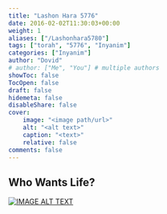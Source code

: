 ```yaml
---
title: "Lashon Hara 5776"
date: 2016-02-02T11:30:03+00:00
weight: 1
aliases: ["/Lashonhara5780"]
tags: ["torah", "5776", "Inyanim"]
categories: ["Inyanim"]
author: "Dovid"
# author: ["Me", "You"] # multiple authors
showToc: false
TocOpen: false
draft: false
hidemeta: false
disableShare: false
cover:
    image: "<image path/url>"
    alt: "<alt text>"
    caption: "<text>"
    relative: false
comments: false
---
```

 ## Who Wants Life?
[![IMAGE ALT TEXT](http://img.youtube.com/vi/oCwMzqqNbdc/0.jpg)](http://www.youtube.com/watch?v=oCwMzqqNbdc "Video Title")
